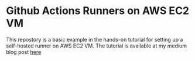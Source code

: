 # Github Actions Runners on AWS EC2 VM

This repostory is a basic example in the hands-on tutorial for setting up a self-hosted runner on AWS EC2 VM. The tutorial is available at my medium blog post [here](https://baimamboukar.medium.com)